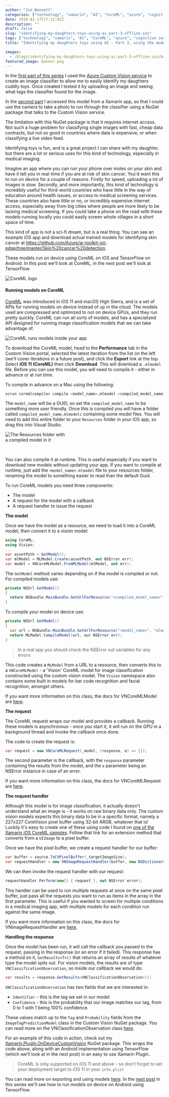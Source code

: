 ```yaml
---
author: "Jim Bennett"
categories: ["technology", "xamarin", "AI", "CoreML", "azure", "cognitive services", "custom vision", "Porg", "Image classifier", "iOS"]
date: 2018-01-17T17:13:02Z
description: ""
draft: false
slug: "identifying-my-daughters-toys-using-ai-part-3-offline-ios"
tags: ["technology", "xamarin", "AI", "CoreML", "azure", "cognitive services", "custom vision", "Porg", "Image classifier", "iOS"]
title: "Identifying my daughters toys using AI - Part 3, using the models offline in iOS"

images:
  - /blogs/identifying-my-daughters-toys-using-ai-part-3-offline-ios/banner.png
featured_image: banner.png
---
```



In the [first part of this series](/blogs/identifying-my-daughters-toys-using-ai/) I used the [Azure Custom Vision service](http://customvision.ai/?wt.mc_id=toyidentifier-blog-jabenn) to create an image classifier to allow me to easily identify my daughters cuddly toys. Once created I tested it by uploading an image and seeing what tags the classifier found for the image.

In the [second part](/blogs/identifying-my-daughters-toys-using-ai-part-2-using-the-model/) I accessed this model from a Xamarin app, so that I could use the camera to take a photo to run through the classifier using a NuGet package that talks to the Custom Vision service. 

The limitation with this NuGet package is that it requires internet access. Not such a huge problem for classifying single images with fast, cheap data contracts, but not so good in countries where data is expensive, or when classifying a live video feed.

Identifying toys is fun, and is a great project I can share with my daughter, but there are a lot or serious uses for this kind of technology, especially in medical imaging. 

Imagine an app where you can run your phone over moles on your skin and have it tell you in real-time if you are at risk of skin cancer. You'd want this to run on device for a couple of reasons. Firstly for speed, uploading a lot of images is slow. Secondly, and more importantly, this kind of technology is incredibly useful for third-world countries who have little in the way of education around health issues, or access to medical screening services. These countries also have little or no, or incredibly expensive internet access, especially away from big cities where people are more likely to be lacking medical screening. If you could take a phone on the road with these models running locally you could easily screen whole villages in a short space of time.

This kind of app is not a sci-fi dream, but is a real thing. You can see an example iOS app and download actual trained models for identifying skin cancer at https://github.com/Azure/ai-toolkit-iot-edge/tree/master/Skin%20cancer%20detection.

These models run on device using CoreML on iOS and TensorFlow on Android. In this post we'll look at CoreML, in the next post we'll look at TensorFlow.

<div class="image-div" style="max-width: 128px;"> 
    
![CoreML logo](core-ml-128x128_2x.png)
    
</div>

#### Running models on CoreML

[CoreML](https://developer.apple.com/documentation/coreml) was introduced in iOS 11 and macOS High Sierra, and is a set of APIs for running models on device instead of up in the cloud. The models used are compressed and optimized to run on device GPUs, and they run pretty quickly. CoreML can run all sorts of models, and has a specialized API designed for running image classification models that we can take advantage of.

<div class="image-div" style="max-width: 400px;"> 
    
![CoreML runs models inside your app](https://docs-assets.developer.apple.com/published/72e22672fd/c35ebf2d-ee94-4448-8fae-16420e7cc4ed.png)
    
</div>

To download the CoreML model, head to the __Performance__ tab in the Custom Vision portal, selected the latest iteration from the list on the left (we'll cover iterations in a future post), and click the __Export__ link at the top. Select __iOS 11 (CoreML)__ then click __Download__. This will download a `.mlmodel` file. Before you can use this model, you will need to compile it - either in advance or at run time. 

To compile in advance on a Mac using the following:

```bash
xcrun coremlcompiler compile <model_name>.mlmodel <compiled_model_name>.mlmodelc
```

The `model_name` will be a GUID, so set the `compiled_model_name` to be something more user friendly. Once this is compiled you will have a folder called `compiled_model_name.mlmodelc` containing some model files. You will need to add this entire folder to your `Resources` folder in your iOS app, so drag this into Visual Studio.

<div class="image-div" style="max-width: 200px;"> 
    
![The Resources folder with a compiled model in it](2018-01-17_13-16-07.png)
    
</div>
<br>

You can also compile it at runtime. This is useful especially if you want to download new models without updating your app. If you want to compile at runtime, just add the `<model_name>.mlmodel` file to your resources folder, renaming the model to something easier to read than the default Guid.

To run CoreML models you need three components:

* The model
* A request for the model with a callback
* A request handler to issue the request

__The model__

Once we have the model as a resource, we need to load it into a CoreML model, then convert it to a vision model:

```cs
using CoreML;
using Vision;
...
var assetPath = GetModel();
var mlModel = MLModel.Create(assetPath, out NSError err);
var model = VNCoreMLModel.FromMLModel(mlModel, out err);
```

The `GetModel` method varies depending on if the model is compiled or not. For compiled models use:

```cs
private NSUrl GetModel()
{
  return NSBundle.MainBundle.GetUrlForResource("<compiled_model_name>", "mlmodelc")
}
```

To compile your model on device use:

```cs
private NSUrl GetModel()
{
  var url = NSBundle.MainBundle.GetUrlForResource("<model_name>", "mlmodel")
  return MLModel.CompileModel(url, our NSError err);
}
```

> In a real app you should check the NSError out variables for any errors

This code creates a `MLModel` from a URL to a resource, then converts this to a `VNCoreMLModel` - a 'Vision' CoreML model for image classification constructed using the custom vision model. The `Vision` namespace also contains some built in models for bar code recognition and facial recognition, amongst others.

If you want more information on this class, the docs for VNCoreMLModel are [here](https://developer.xamarin.com/api/type/Vision.VNCoreMLModel/?wt.mc_id=toyidentifier-blog-jabenn).

__The request__

The CoreML request wraps our model and provides a callback. Running these models is asynchronous - once you start it, it will run on the GPU in a background thread and invoke the callback once done.

The code to create the request is:

```cs
var request = new VNCoreMLRequest(_model, (response, e) => {});
```

The second parameter is the callback, with the `response` parameter containing the results from the model, and the `e` parameter being an NSError instance in case of an error.

If you want more information on this class, the docs for VNCoreMLRequest are [here](https://developer.xamarin.com/api/type/Vision.VNCoreMLRequest/?wt.mc_id=toyidentifier-blog-jabenn).

__The request handler__

Although this model is for image classification, it actually doesn't understand what an image is - it works on raw binary data only. The custom vision models expects this binary data to be in a specific format, namely a 227x227 CoreVision pixel buffer using 32-bit ARGB, whatever that is! Luckily it's easy to create one of these using code I found on [one of the Xamarin iOS CoreML samples](https://github.com/xamarin/ios-samples/blob/master/ios11/CoreMLImageRecognition/CoreMLImageRecognition/ClassExtensions/UIImageExtensions.cs). Follow that link for an extension method that converts from a `UIImage` to a pixel buffer.

Once we have the pixel buffer, we create a request handler for our buffer:

```cs
var buffer = source.ToCVPixelBuffer(_targetImageSize);
var requestHandler = new VNImageRequestHandler(buffer, new NSDictionary());
```

We can then invoke the request handler with our request:

```cs
requestHandler.Perform(new[] { request }, out NSError error);
```

This handler can be used to run multiple requests at once on the same pixel buffer, just pass all the requests you want to run as items in the array in the first parameter. This is useful if you wanted to screen for multiple conditions in a medical imaging app, with multiple models for each condition run against the same image.

If you want more information on this class, the docs for VNImageRequestHandler are [here](https://developer.xamarin.com/api/type/Vision.VNImageRequestHandler/?wt.mc_id=toyidentifier-blog-jabenn).

__Handling the response__

Once the model has been run, it will call the callback you passed to the request, passing in the response (or an error if it failed). This response has a method on it, `GetResults<T>()` that returns an array of results of whatever type the model spits out. For vision models, the results are of type `VNClassificationObservation`, so inside our callback we would do:

```cs
var results = response.GetResults<VNClassificationObservation>();
```

`VNClassificationObservation` has two fields that we are interested in:

* `Identifier` - this is the tag we set in our model
* `Confidence` - this is the probability that our image matches our tag, from 0 to 1 with 1 being 100% confidence.

These values match up to the `Tag` and `Probability` fields from the `ImageTagPredictionModel` class in the Custom Vision NuGet package. You can read more on the VNClassificationObservation class [here](https://developer.xamarin.com/api/type/Vision.VNClassificationObservation/?WT.mc_id=toyidentifier-blog-jabenn).

For an example of this code in action, check out my [Xamarin.PlugIn.OnDeviceCustomVision](https://github.com/jimbobbennett/Xam.Plugins.OnDeviceCustomVision) NuGet package. This wraps the code above, along with an Android implementation using TensorFlow (which we'll look at in the next post) in an easy to use Xamarin Plugin.

> CoreML is only supported on iOS 11 and above - so don't forget to set your deployment target to iOS 11 in your `info.plist`

You can read more on exporting and using models [here](https://docs.microsoft.com/en-us/azure/cognitive-services/custom-vision-service/export-your-model?wt.mc_id=toyidentifier-blog-jabenn). In the [next post](/blogs/identifying-my-daughters-toys-using-ai-part-4-offline-android/) in this series we'll see how to run models on device on Android using TensorFlow.

